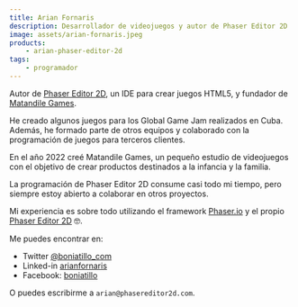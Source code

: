 ```yaml
---
title: Arian Fornaris
description: Desarrollador de videojuegos y autor de Phaser Editor 2D
image: assets/arian-fornaris.jpeg
products:
    - arian-phaser-editor-2d
tags:
    - programador
---
```


Autor de [Phaser Editor 2D](https://phasereditor2d.com), un IDE para crear juegos HTML5, y fundador de [Matandile Games](../../estudios/matandile/).

He creado algunos juegos para los Global Game Jam realizados en Cuba. Además, he formado parte de otros equipos y colaborado con la programación de juegos para terceros clientes.

En el año 2022 creé Matandile Games, un pequeño estudio de videojuegos con el objetivo de crear productos destinados a la infancia y la familia.

La programación de Phaser Editor 2D consume casi todo mi tiempo, pero siempre estoy abierto a colaborar en otros proyectos.

Mi experiencia es sobre todo utilizando el framework [Phaser.io](https://phaser.io) y el propio [Phaser Editor 2D](https://phasereditor2d.com) 🤓.

Me puedes encontrar en:

* Twitter [@boniatillo_com](https://twitter.com/boniatillo_com)
* Linked-in [arianfornaris](https://www.linkedin.com/in/arianfornaris/)
* Facebook: [boniatillo](https://facebook.com/boniatillo)

O puedes escribirme a `arian@phasereditor2d.com`.

